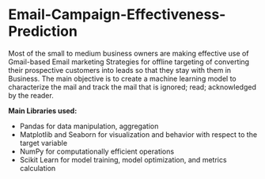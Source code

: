 # Email-Campaign-Effectiveness-Prediction

Most of the small to medium business owners are making effective use of Gmail-based Email marketing Strategies for offline targeting of converting their prospective customers into leads so that they stay with them in Business. The main objective is to create a machine learning model to characterize the mail and track the mail that is ignored; read; acknowledged by the reader.

**Main Libraries used:**

* Pandas for data manipulation, aggregation
* Matplotlib and Seaborn for visualization and behavior with respect to the target variable
* NumPy for computationally efficient operations
* Scikit Learn for model training, model optimization, and metrics calculation
